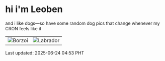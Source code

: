# hi i'm Leoben

and i like dogs—so have some random dog pics that change whenever my CRON feels like it

|  |  |
|--------|----------|
| ![Borzoi](https://random-dog-vercel.vercel.app/api/random-borzoi?v=1750711981) | ![Labrador](https://random-dog-vercel.vercel.app/api/random-labrador?v=1750711981) |

Last updated: 2025-06-24 04:53 PHT
